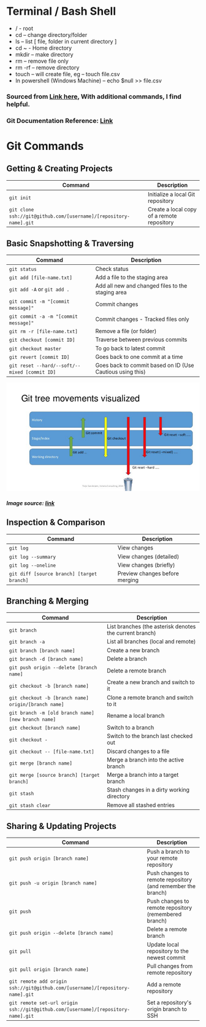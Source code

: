 # Terminal / Bash Shell

- / - root
- cd – change directory/folder
- ls – list [ file, folder in current directory ]
- cd ~ - Home directory
- mkdir – make directory
- rm – remove file only
- rm -rf – remove directory
- touch – will create file, eg – touch file.csv
- In powershell (Windows Machine) – echo $null >> file.csv

### Sourced from [Link here](https://github.com/joshnh/Git-Commands), With additional commands, I find helpful.

### Git Documentation Reference: [Link](https://git-scm.com/docs)

# Git Commands

## Getting & Creating Projects

| Command                                                           | Description                                |
| ----------------------------------------------------------------- | ------------------------------------------ |
| `git init`                                                        | Initialize a local Git repository          |
| `git clone ssh://git@github.com/[username]/[repository-name].git` | Create a local copy of a remote repository |

## Basic Snapshotting & Traversing

| Command                                       | Description                                               |
| --------------------------------------------- | --------------------------------------------------------- |
| `git status`                                  | Check status                                              |
| `git add [file-name.txt]`                     | Add a file to the staging area                            |
| `git add -A` or `git add .`                   | Add all new and changed files to the staging area         |
| `git commit -m "[commit message]"`            | Commit changes                                            |
| `git commit -a -m "[commit message]"`         | Commit changes - Tracked files only                       |
| `git rm -r [file-name.txt]`                   | Remove a file (or folder)                                 |
| `git checkout [commit ID]`                    | Traverse between previous commits                         |
| `git checkout master`                         | To go back to latest commit                               |
| `git revert [commit ID]`                      | Goes back to one commit at a time                         |
| `git reset --hard/--soft/--mixed [commit ID]` | Goes back to commit based on ID (Use Cautious using this) |

![Git Tree Movement](./gitTreeMovement.jpeg)

##### Image source: [link](https://miro.medium.com/max/638/1*Z4DotRF7nQj6RZHpHHJTWw.jpeg)

## Inspection & Comparison

| Command                                    | Description                    |
| ------------------------------------------ | ------------------------------ |
| `git log`                                  | View changes                   |
| `git log --summary`                        | View changes (detailed)        |
| `git log --oneline`                        | View changes (briefly)         |
| `git diff [source branch] [target branch]` | Preview changes before merging |

## Branching & Merging

| Command                                              | Description                                             |
| ---------------------------------------------------- | ------------------------------------------------------- |
| `git branch`                                         | List branches (the asterisk denotes the current branch) |
| `git branch -a`                                      | List all branches (local and remote)                    |
| `git branch [branch name]`                           | Create a new branch                                     |
| `git branch -d [branch name]`                        | Delete a branch                                         |
| `git push origin --delete [branch name]`             | Delete a remote branch                                  |
| `git checkout -b [branch name]`                      | Create a new branch and switch to it                    |
| `git checkout -b [branch name] origin/[branch name]` | Clone a remote branch and switch to it                  |
| `git branch -m [old branch name] [new branch name]`  | Rename a local branch                                   |
| `git checkout [branch name]`                         | Switch to a branch                                      |
| `git checkout -`                                     | Switch to the branch last checked out                   |
| `git checkout -- [file-name.txt]`                    | Discard changes to a file                               |
| `git merge [branch name]`                            | Merge a branch into the active branch                   |
| `git merge [source branch] [target branch]`          | Merge a branch into a target branch                     |
| `git stash`                                          | Stash changes in a dirty working directory              |
| `git stash clear`                                    | Remove all stashed entries                              |

## Sharing & Updating Projects

| Command                                                                           | Description                                                 |
| --------------------------------------------------------------------------------- | ----------------------------------------------------------- |
| `git push origin [branch name]`                                                   | Push a branch to your remote repository                     |
| `git push -u origin [branch name]`                                                | Push changes to remote repository (and remember the branch) |
| `git push`                                                                        | Push changes to remote repository (remembered branch)       |
| `git push origin --delete [branch name]`                                          | Delete a remote branch                                      |
| `git pull`                                                                        | Update local repository to the newest commit                |
| `git pull origin [branch name]`                                                   | Pull changes from remote repository                         |
| `git remote add origin ssh://git@github.com/[username]/[repository-name].git`     | Add a remote repository                                     |
| `git remote set-url origin ssh://git@github.com/[username]/[repository-name].git` | Set a repository's origin branch to SSH                     |
